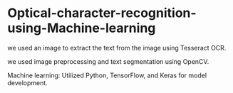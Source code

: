 # Optical-character-recognition-using-Machine-learning
we used an image to extract the text from the image using Tesseract OCR.

we used image preprocessing and text segmentation using OpenCV.

Machine learning: Utilized Python, TensorFlow, and Keras for model development.

